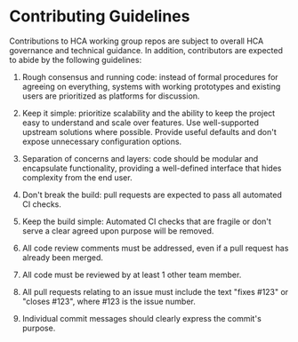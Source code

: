 # Contributing Guidelines

Contributions to HCA working group repos are subject to overall HCA
governance and technical guidance. In addition, contributors are
expected to abide by the following guidelines:

1. Rough consensus and running code: instead of formal procedures for
   agreeing on everything, systems with working prototypes and existing
   users are prioritized as platforms for discussion.

1. Keep it simple: prioritize scalability and the ability to keep the
   project easy to understand and scale over features. Use
   well-supported upstream solutions where possible. Provide useful
   defaults and don't expose unnecessary configuration options.

1. Separation of concerns and layers: code should be modular and
   encapsulate functionality, providing a well-defined interface
   that hides complexity from the end user.

1. Don't break the build: pull requests are expected to pass all
   automated CI checks.

1. Keep the build simple: Automated CI checks that are fragile or don't
   serve a clear agreed upon purpose will be removed.

1. All code review comments must be addressed, even if a pull request 
   has already been merged.

1. All code must be reviewed by at least 1 other team member.

1. All pull requests relating to an issue must include the text
   "fixes \#123" or "closes \#123", where \#123 is the issue number.

1. Individual commit messages should clearly express the commit's purpose.

